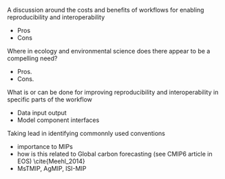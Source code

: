 
A discussion around the costs and benefits of workflows for enabling reproducibility and interoperability
* Pros 
* Cons
 
Where in ecology and environmental science does there appear to be a compelling need?
* Pros.
* Cons.
 
What is or can be done for improving reproducibility and interoperability in specific parts of the workflow

* Data input output
* Model component interfaces
 
Taking lead in identifying commonnly used conventions 

 * importance to MIPs 
 * how is this related to Global carbon forecasting (see CMIP6 article in EOS) \cite{Meehl_2014}
 * MsTMIP, AgMIP, ISI-MIP